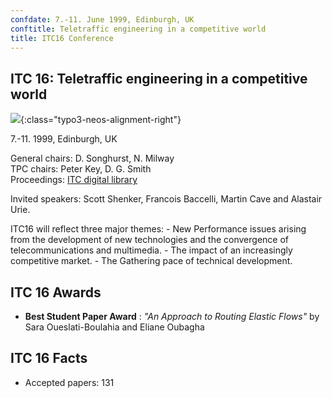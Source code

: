 ```yaml
---
confdate: 7.-11. June 1999, Edinburgh, UK
conftitle: Teletraffic engineering in a competitive world
title: ITC16 Conference
---
```


## ITC 16: Teletraffic engineering in a competitive world


![]({{site.baseurl}}/assets/Persistent/itc16.gif){:class="typo3-neos-alignment-right"}

7.-11. 1999, Edinburgh, UK

General chairs: D. Songhurst, N. Milway<br/>
TPC chairs: Peter Key, D. G. Smith<br/>
Proceedings: [ITC digital library](../itc-library/itc16.html)

Invited speakers: Scott Shenker, Francois Baccelli, Martin Cave and Alastair Urie.


ITC16 will reflect three major themes:
\- New Performance issues arising from the development of new technologies and the convergence of telecommunications and multimedia.
\- The impact of an increasingly competitive market.
\- The Gathering pace of technical development.


## ITC 16 Awards

  *  **Best Student Paper Award** : _"An Approach to Routing Elastic Flows"_ by Sara Oueslati-Boulahia and Eliane Oubagha



## ITC 16 Facts

  * Accepted papers: 131

